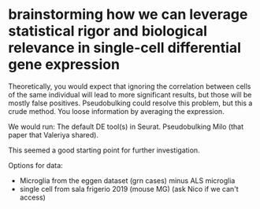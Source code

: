 # brainstorming how we can leverage statistical rigor and biological relevance in single-cell differential gene expression


Theoretically, you would expect that ignoring the correlation between cells of the same individual will lead to more significant results, but those will be mostly false positives. 
Pseudobulking could resolve this problem, but this a crude method. You loose information by averaging the expression. 

We would run:
The default DE tool(s) in Seurat.
Pseudobulking
Milo (that paper that Valeriya shared).

This seemed a good starting point for further investigation. 


Options for data:

- Microglia from the eggen dataset (grn cases) minus ALS microglia
- single cell from sala frigerio 2019 (mouse MG) (ask Nico if we can't access)


